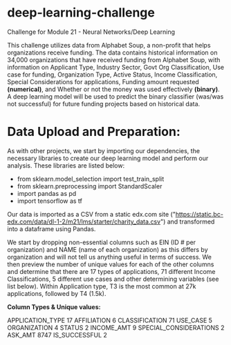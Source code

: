 # deep-learning-challenge
Challenge for Module 21 - Neural Networks/Deep Learning

This challenge utilizes data from Alphabet Soup, a non-profit that helps organizations receive funding. The data contains historical information on 34,000 organizations that have received funding from Alphabet Soup, with information on Applicant Type, Industry Sector, Govt Org Classification, Use case for funding, Organization Type, Active Status, Income Classification, Special Considerations for applications, Funding amount requested **(numerical)**, and Whether or not the money was used effectively **(binary)**. A deep learning model will be used to predict the binary classifier (was/was not successful) for future funding projects based on historical data. 

# Data Upload and Preparation: 

As with other projects, we start by importing our dependencies, the necessary libraries to create our deep learning model and perform our analysis. These libraries are listed below:

- from sklearn.model_selection import test_train_split
- from sklearn.preprocessing import StandardScaler
- import pandas as pd
- import tensorflow as tf

Our data is imported as a CSV from a static edx.com site ("https://static.bc-edx.com/data/dl-1-2/m21/lms/starter/charity_data.csv") and transformed into a dataframe using Pandas.

We start by dropping non-essential columns such as EIN (ID # per organization) and NAME (name of each organization) as this differs by organization and will not tell us anything useful in terms of success. We then preview the number of unique values for each of the other columns and determine that there are 17 types of applications, 71 different Income Classifications, 5 different use cases and other determining variables (see list below). Within Application type, T3 is the most common at 27k applications, followed by T4 (1.5k). 

**Column Types & Unique values:**

APPLICATION_TYPE            17
AFFILIATION                  6
CLASSIFICATION              71
USE_CASE                     5
ORGANIZATION                 4
STATUS                       2
INCOME_AMT                   9
SPECIAL_CONSIDERATIONS       2
ASK_AMT                   8747
IS_SUCCESSFUL                2
